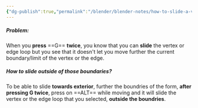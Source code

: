 ```yaml
---
{"dg-publish":true,"permalink":"/blender/blender-notes/how-to-slide-a-vertex-or-edge-outside-of-the-border/","noteIcon":""}
---
```


##### Problem:
When you **press** ==G== **twice**, you know that you can **slide** the vertex or edge loop but you see that it doesn't let you move further the current boundary/limit of the vertex or the edge.

##### How to slide outside of those boundaries?
To be able to slide **towards exterior**, further the boundries of the form, **after pressing G twice**, press on ==ALT== while moving and it will slide the vertex or the edge loop that you selected, **outside the boundries**. 
